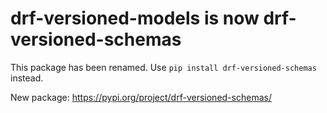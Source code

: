 # drf-versioned-models is now drf-versioned-schemas

This package has been renamed. Use `pip install drf-versioned-schemas` instead.

New package: https://pypi.org/project/drf-versioned-schemas/
